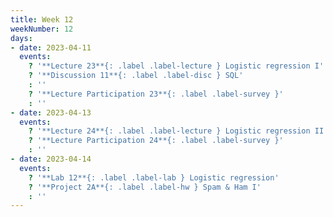 ```yaml
---
title: Week 12
weekNumber: 12
days:
- date: 2023-04-11
  events:
    ? '**Lecture 23**{: .label .label-lecture } Logistic regression I'
    ? '**Discussion 11**{: .label .label-disc } SQL' 
    : ''
    ? '**Lecture Participation 23**{: .label .label-survey }'
    : ''
- date: 2023-04-13
  events:
    ? '**Lecture 24**{: .label .label-lecture } Logistic regression II'
    ? '**Lecture Participation 24**{: .label .label-survey }'
    : ''
- date: 2023-04-14
  events:
    ? '**Lab 12**{: .label .label-lab } Logistic regression'
    ? '**Project 2A**{: .label .label-hw } Spam & Ham I'
    : ''
---
```

